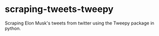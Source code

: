 # scraping-tweets-tweepy
Scraping Elon Musk's tweets from twitter using the Tweepy package in python.
